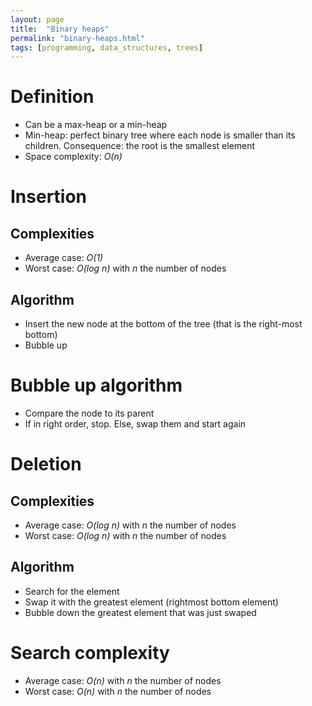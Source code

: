 ```yaml
---
layout: page
title:  "Binary heaps"
permalink: "binary-heaps.html"
tags: [programming, data_structures, trees]
---
```


# Definition
* Can be a max-heap or a min-heap
* Min-heap: perfect binary tree where each node is smaller than its children. Consequence: the root is the smallest element
* Space complexity: *O(n)*


# Insertion
## Complexities
* Average case: *O(1)*
* Worst case: *O(log n)* with *n* the number of nodes

## Algorithm
* Insert the new node at the bottom of the tree (that is the right-most bottom)
* Bubble up

# Bubble up algorithm
* Compare the node to its parent
* If in right order, stop. Else, swap them and start again

# Deletion
## Complexities
* Average case: *O(log n)* with *n* the number of nodes
* Worst case: *O(log n)* with *n* the number of nodes

## Algorithm
* Search for the element
* Swap it with the greatest element (rightmost bottom element)
* Bubble down the greatest element that was just swaped

# Search complexity
* Average case: *O(n)* with *n* the number of nodes
* Worst case: *O(n)* with *n* the number of nodes
